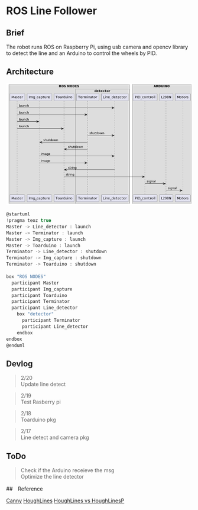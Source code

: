 # ROS Line Follower

## Brief
The robot runs ROS on Raspberry Pi, using usb camera and opencv library to detect the line
and an Arduino to control the wheels by PID.

## Architecture
![Architecture](/asset/images/Line_follower%20sys%20structure.png)

``` c
@startuml
!pragma teoz true
Master -> Line_detector : launch
Master -> Terminator : launch
Master -> Img_capture : launch
Master -> Toarduino : launch
Terminator -> Line_detector : shutdown
Terminator -> Img_capture : shutdown
Terminator -> Toarduino : shutdown

box "ROS NODES"
  participant Master
  participant Img_capture
  participant Toarduino
  participant Terminator
  participant Line_detector
    box "detector"
      participant Terminator
      participant Line_detector
    endbox
endbox
@enduml
```

## Devlog

> 2/20  
> Update line detect

> 2/19  
> Test Rasberry pi 

> 2/18  
> Toarduino pkg

> 2/17  
> Line detect and camera pkg  

## ToDo
> Check if the Arduino receieve the msg  
> Optimize the line detector 

##　Reference

[Canny](https://blog.csdn.net/sunny2038/article/details/9202641)
[HoughLines](https://blog.csdn.net/dcrmg/article/details/78880046)
[HoughLines vs HoughLinesP](https://blog.csdn.net/ftimes/article/details/106816736)